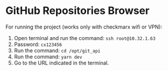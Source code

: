 # GitHub Repositories Browser

For running the project (works only with checkmarx wifi or VPN):
1. Open terminal and run the command: `ssh root@10.32.1.63`
2. Password: `cx123456`
3. Run the command: `cd /opt/git_api`
4. Run the command: `yarn dev`
5. Go to the URL indicated in the terminal.
